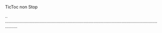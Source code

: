 TicToc non Stop

..
......................................................................................................................................